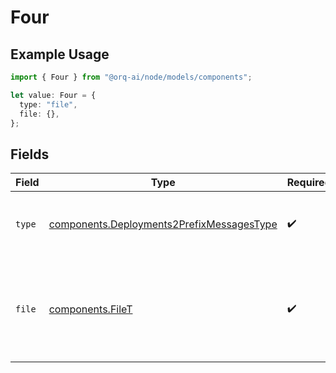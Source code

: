 # Four

## Example Usage

```typescript
import { Four } from "@orq-ai/node/models/components";

let value: Four = {
  type: "file",
  file: {},
};
```

## Fields

| Field                                                                                                  | Type                                                                                                   | Required                                                                                               | Description                                                                                            |
| ------------------------------------------------------------------------------------------------------ | ------------------------------------------------------------------------------------------------------ | ------------------------------------------------------------------------------------------------------ | ------------------------------------------------------------------------------------------------------ |
| `type`                                                                                                 | [components.Deployments2PrefixMessagesType](../../models/components/deployments2prefixmessagestype.md) | :heavy_check_mark:                                                                                     | The type of the content part. Always `file`.                                                           |
| `file`                                                                                                 | [components.FileT](../../models/components/filet.md)                                                   | :heavy_check_mark:                                                                                     | File data for the content part. Must contain either file_data or uri, but not both.                    |